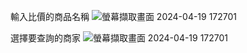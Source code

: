 輸入比價的商品名稱
![螢幕擷取畫面 2024-04-19 172701](https://github.com/sam880629/python_parity_tool/assets/116621544/404797eb-f0ff-4cfe-bbdf-8b3b8b0a1cc3)

選擇要查詢的商家
![螢幕擷取畫面 2024-04-19 172701](https://github.com/sam880629/python_parity_tool/assets/116621544/9ca74866-2481-453c-8fd9-290e0b5a45b4)
